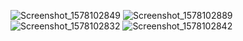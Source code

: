 ![Screenshot_1578102849](https://user-images.githubusercontent.com/44028234/72074640-e3170f80-3324-11ea-818f-126a2eb27125.png)
![Screenshot_1578102889](https://user-images.githubusercontent.com/44028234/72074641-e3170f80-3324-11ea-9338-322615572a63.png)
![Screenshot_1578102832](https://user-images.githubusercontent.com/44028234/72074643-e3170f80-3324-11ea-8084-b3b358be1f3f.png)
![Screenshot_1578102842](https://user-images.githubusercontent.com/44028234/72074644-e3afa600-3324-11ea-87af-10ca53c07172.png)

